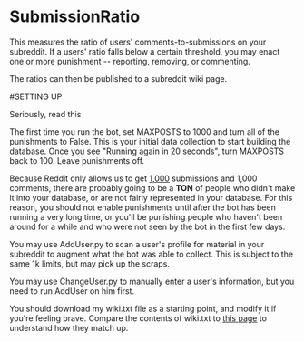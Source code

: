 SubmissionRatio
===

This measures the ratio of users' comments-to-submissions on your subreddit. If a users' ratio falls below a certain threshold, you may enact one or more punishment -- reporting, removing, or commenting.

The ratios can then be published to a subreddit wiki page.

#SETTING UP

Seriously, read this

The first time you run the bot, set MAXPOSTS to 1000 and turn all of the punishments to False. This is your initial data collection to start building the database. Once you see "Running again in 20 seconds", turn MAXPOSTS back to 100. Leave punishments off.

Because Reddit only allows us to get [1,000](http://www.reddit.com/r/redditdev/comments/2ffide/listing_old_comments/ck8qlme) submissions and 1,000 comments, there are probably going to be a **TON** of people who didn't make it into your database, or are not fairly represented in your database. For this reason, you should not enable punishments until after the bot has been running a very long time, or you'll be punishing people who haven't been around for a while and who were not seen by the bot in the first few days.

You may use AddUser.py to scan a user's profile for material in your subreddit to augment what the bot was able to collect. This is subject to the same 1k limits, but may pick up the scraps.

You may use ChangeUser.py to manually enter a user's information, but you need to run AddUser on him first.

You should download my wiki.txt file as a starting point, and modify it if you're feeling brave. Compare the contents of wiki.txt to [this page](http://www.reddit.com/r/GoldTesting/wiki/heyo) to understand how they match up.